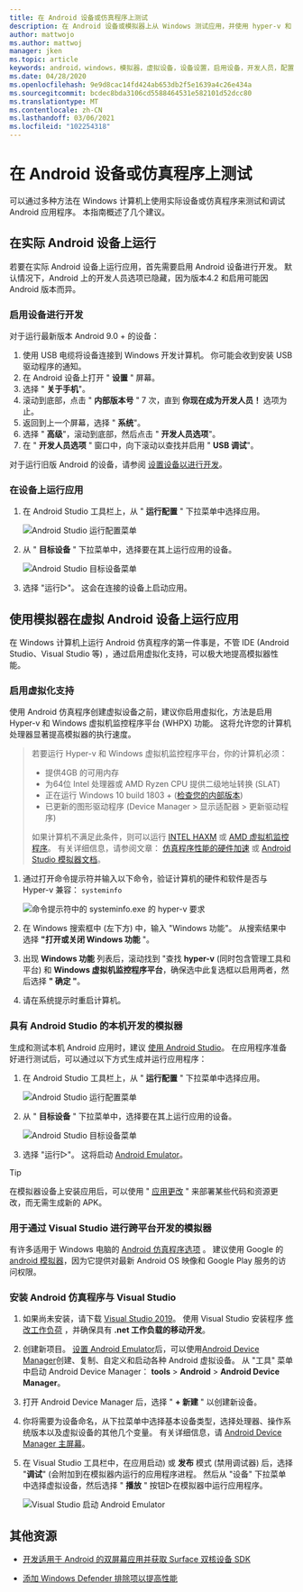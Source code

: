 ```yaml
---
title: 在 Android 设备或仿真程序上测试
description: 在 Android 设备或模拟器上从 Windows 测试应用，并使用 hyper-v 和 Windows 虚拟机监控程序平台 (WHPX) 启用虚拟化。
author: mattwojo
ms.author: mattwoj
manager: jken
ms.topic: article
keywords: android，windows，模拟器，虚拟设备，设备设置，启用设备，开发人员，配置，虚拟化，visual studio，hyper-v，intel，haxm，amd，Windows 虚拟机监控程序平台，WHPX
ms.date: 04/28/2020
ms.openlocfilehash: 9e9d8cac14fd424ab653db2f5e1639a4c26e434a
ms.sourcegitcommit: bcdec8bda3106cd5588464531e582101d52dcc80
ms.translationtype: MT
ms.contentlocale: zh-CN
ms.lasthandoff: 03/06/2021
ms.locfileid: "102254318"
---
```

# <a name="test-on-an-android-device-or-emulator"></a>在 Android 设备或仿真程序上测试

可以通过多种方法在 Windows 计算机上使用实际设备或仿真程序来测试和调试 Android 应用程序。 本指南概述了几个建议。

## <a name="run-on-a-real-android-device"></a>在实际 Android 设备上运行

若要在实际 Android 设备上运行应用，首先需要启用 Android 设备进行开发。 默认情况下，Android 上的开发人员选项已隐藏，因为版本4.2 和启用可能因 Android 版本而异。

### <a name="enable-your-device-for-development"></a>启用设备进行开发

对于运行最新版本 Android 9.0 + 的设备：

1. 使用 USB 电缆将设备连接到 Windows 开发计算机。 你可能会收到安装 USB 驱动程序的通知。
2. 在 Android 设备上打开 " **设置** " 屏幕。
3. 选择 " **关于手机**"。
4. 滚动到底部，点击 " **内部版本号** " 7 次，直到 **你现在成为开发人员！** 选项为止。
5. 返回到上一个屏幕，选择 " **系统**"。
6. 选择 " **高级**"，滚动到底部，然后点击 " **开发人员选项**"。
7. 在 " **开发人员选项** " 窗口中，向下滚动以查找并启用 " **USB 调试**"。

对于运行旧版 Android 的设备，请参阅 [设置设备以进行开发](/xamarin/android/get-started/installation/set-up-device-for-development)。

### <a name="run-your-app-on-the-device"></a>在设备上运行应用

1. 在 Android Studio 工具栏上，从 " **运行配置** " 下拉菜单中选择应用。

    ![Android Studio 运行配置菜单](../images/android-run-config-menu.png)

2. 从 " **目标设备** " 下拉菜单中，选择要在其上运行应用的设备。

    ![Android Studio 目标设备菜单](../images/android-target-device-menu.png)

3. 选择 "运行▷"。 这会在连接的设备上启动应用。

## <a name="run-your-app-on-a-virtual-android-device-using-an-emulator"></a>使用模拟器在虚拟 Android 设备上运行应用

在 Windows 计算机上运行 Android 仿真程序的第一件事是，不管 IDE (Android Studio、Visual Studio 等) ，通过启用虚拟化支持，可以极大地提高模拟器性能。

### <a name="enable-virtualization-support"></a>启用虚拟化支持

使用 Android 仿真程序创建虚拟设备之前，建议你启用虚拟化，方法是启用 Hyper-v 和 Windows 虚拟机监控程序平台 (WHPX) 功能。 这将允许您的计算机处理器显著提高模拟器的执行速度。

> 若要运行 Hyper-v 和 Windows 虚拟机监控程序平台，你的计算机必须：
>
> * 提供4GB 的可用内存
> * 为64位 Intel 处理器或 AMD Ryzen CPU 提供二级地址转换 (SLAT) 
> * 正在运行 Windows 10 build 1803 + ([检查您的内部版本](ms-settings:about)) 
> * 已更新的图形驱动程序 (Device Manager > 显示适配器 > 更新驱动程序) 
>
> 如果计算机不满足此条件，则可以运行 [INTEL HAXM](https://github.com/intel/haxm/wiki/Installation-Instructions-on-Windows) 或 [AMD 虚拟机监控程序](https://github.com/google/android-emulator-hypervisor-driver-for-amd-processors)。 有关详细信息，请参阅文章： [仿真程序性能的硬件加速](/xamarin/android/get-started/installation/android-emulator/hardware-acceleration) 或 [Android Studio 模拟器文档](https://developer.android.com/studio/run/emulator)。

1. 通过打开命令提示符并输入以下命令，验证计算机的硬件和软件是否与 Hyper-v 兼容： `systeminfo`

    ![命令提示符中的 systeminfo.exe 的 hyper-v 要求](../images/systeminfo.png)

2. 在 Windows 搜索框中 (左下方) 中，输入 "Windows 功能"。 从搜索结果中选择 **"打开或关闭 Windows 功能** "。

3. 出现 **Windows 功能** 列表后，滚动找到 "查找 **hyper-v** (同时包含管理工具和平台) 和 **Windows 虚拟机监控程序平台**，确保选中此复选框以启用两者，然后选择 **" 确定 "**。

4. 请在系统提示时重启计算机。

### <a name="emulator-for-native-development-with-android-studio"></a>具有 Android Studio 的本机开发的模拟器

生成和测试本机 Android 应用时，建议 [使用 Android Studio](./native-android.md)。 在应用程序准备好进行测试后，可以通过以下方式生成并运行应用程序：

1. 在 Android Studio 工具栏上，从 " **运行配置** " 下拉菜单中选择应用。

    ![Android Studio 运行配置菜单](../images/android-run-config-menu.png)

2. 从 " **目标设备** " 下拉菜单中，选择要在其上运行应用的设备。

    ![Android Studio 目标设备菜单](../images/android-target-device-menu.png)

3. 选择 "运行▷"。 这将启动 [Android Emulator](https://developer.android.com/studio/run/emulator)。

> [!TIP]
> 在模拟器设备上安装应用后，可以使用 " [应用更改](https://developer.android.com/studio/run#apply-changes) " 来部署某些代码和资源更改，而无需生成新的 APK。

### <a name="emulator-for-cross-platform-development-with-visual-studio"></a>用于通过 Visual Studio 进行跨平台开发的模拟器

有许多适用于 Windows 电脑的 [Android 仿真程序选项](https://www.androidauthority.com/best-android-emulators-for-pc-655308/) 。 建议使用 Google 的 [android 模拟器](https://developer.android.com/studio/run/emulator)，因为它提供对最新 Android OS 映像和 Google Play 服务的访问权限。

### <a name="install-android-emulator-with-visual-studio"></a>安装 Android 仿真程序与 Visual Studio

1. 如果尚未安装，请下载 [Visual Studio 2019](https://visualstudio.microsoft.com/downloads/)。 使用 Visual Studio 安装程序 [修改工作负荷](/visualstudio/install/modify-visual-studio?view=vs-2019#modify-workloads) ，并确保具有 **.net 工作负载的移动开发**。

2. 创建新项目。 [设置 Android Emulator](/xamarin/android/get-started/installation/android-emulator/)后，可以使用[Android Device Manager](/xamarin/android/get-started/installation/android-emulator/device-manager?pivots=windows&tabs=windows#requirements)创建、复制、自定义和启动各种 Android 虚拟设备。 从 "工具" 菜单中启动 Android Device Manager： **tools**  >  **Android**  >  **Android Device Manager**。

3. 打开 Android Device Manager 后，选择 " **+ 新建** " 以创建新设备。

4. 你将需要为设备命名，从下拉菜单中选择基本设备类型，选择处理器、操作系统版本以及虚拟设备的其他几个变量。 有关详细信息，请 [Android Device Manager 主屏幕](/xamarin/android/get-started/installation/android-emulator/device-manager?pivots=windows&tabs=windows#main-screen)。

5. 在 Visual Studio 工具栏中，在应用启动) 或 **发布** 模式 (禁用调试器) 后，选择 "**调试**" (会附加到在模拟器内运行的应用程序进程。 然后从 "设备" 下拉菜单中选择虚拟设备，然后选择 " **播放** " 按钮▷在模拟器中运行应用程序。

    ![Visual Studio 启动 Android Emulator](../images/vs-target-device-menu.png)

## <a name="additional-resources"></a>其他资源

- [开发适用于 Android 的双屏幕应用并获取 Surface 双核设备 SDK](/dual-screen/android/)

- [添加 Windows Defender 排除项以提高性能](defender-settings.md)